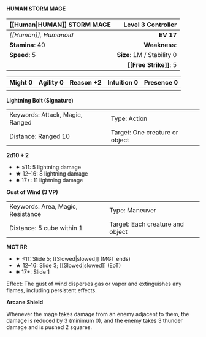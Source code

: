 #### HUMAN STORM MAGE

| [[Human\|HUMAN]] STORM MAGE |     **Level 3 Controller** |
| :-------------------------- | -------------------------: |
| *[[Human]], Humanoid*       |                  **EV 17** |
| **Stamina**: 40             |              **Weakness**: |
| **Speed**: 5                | **Size**: 1M / Stability 0 |
|                             |     **[[Free Strike]]**: 5 |

| **Might** 0 | **Agility** 0 | **Reason** +2 | **Intuition** 0 | **Presence** 0 |
| ----------- | ------------- | ------------- | --------------- | -------------- |
|             |               |               |                 |                |

**Lightning Bolt (Signature)**

|                                 |                                |
| :------------------------------ | :----------------------------- |
| Keywords: Attack, Magic, Ranged | Type: Action                   |
| Distance: Ranged 10             | Target: One creature or object |

**2d10 + 2**

- ✦ ≤11: 5 lightning damage
- ★ 12–16: 8 lightning damage
- ✸ 17+: 11 lightning damage

**Gust of Wind (3 VP)**

|                                   |                                  |
| :-------------------------------- | :------------------------------- |
| Keywords: Area, Magic, Resistance | Type: Maneuver                   |
| Distance: 5 cube within 1         | Target: Each creature and object |

**MGT RR**

- ✦ ≤11: Slide 5; [[Slowed|slowed]] (MGT ends)
- ★ 12–16: Slide 3; [[Slowed|slowed]] (EoT)
- ✸ 17+: Slide 1

Effect: The gust of wind disperses gas or vapor and extinguishes any flames, including persistent effects.

**Arcane Shield**

Whenever the mage takes damage from an enemy adjacent to them, the damage is reduced by 3 (minimum 0), and the enemy takes 3 thunder damage and is pushed 2 squares.
